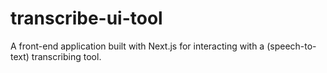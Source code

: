 # transcribe-ui-tool
A front-end application built with Next.js for interacting with a (speech-to-text) transcribing tool.
